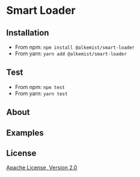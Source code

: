 # Smart Loader

## Installation

* From npm: `npm install @alkemist/smart-loader`
* From yarn: `yarn add @alkemist/smart-loader`

## Test

* From npm: `npm test`
* From yarn: `yarn test`

## About

## Examples

## License

[Apache License, Version 2.0](http://www.apache.org/licenses/LICENSE-2.0.html)
